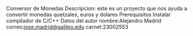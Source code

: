 Conversor de Monedas
Descripcion:
este es un proyecto que nos ayuda a convertir monedas quetzales, euros y dolares
Prerequisitos
Instalar compilador de C/C++
Datos del autor
nombre:Alejandro Madrid
correo:jose.madrid@galileo.edu
carnet:23002553
